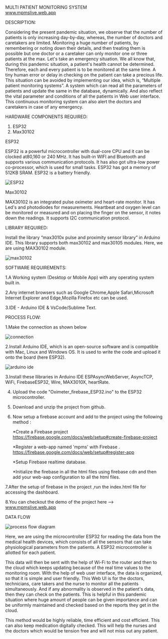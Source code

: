 MULTI PATIENT MONITORING SYSTEM  
www.mpmslive.web.app

DESCRIPTION:

Considering the present pandemic situation, we observe that the number of patients is only increasing day-by-day, whereas, the number of doctors and caretakers are limited. Monitoring a huge number of patients, by remembering or noting down their details, and then treating them is possible but one doctor or a caretaker can only monitor one or three patients at the max. Let's take an emergency situation. We all know that, during this pandemic situation, a patient's health cannot be determined. Therefore, each and every patient is to be monitored at the same time. A tiny human error or delay in checking on the patient can take a precious life. This situation can be avoided by implementing our idea, which is, “Multiple patient monitoring systems”. A system which can read all the parameters of patients and update the same in the database, dynamically. And also reflect the vital parameter and conditions of all the patients in Web user interface. This continuous monitoring system can also alert the doctors and caretakers in case of any emergency. 

HARDWARE COMPONENTS REQUIRED: 

1. ESP32 
2. Max30102 

 
ESP32 

ESP32 is a powerful microcontroller with dual-core CPU and it can be clocked at80,160 or 240 MHz. It has built-in WIFI and Bluetooth and supports various communication protocols. It has also got ultra-low power co-processor, which is used for small tasks. ESP32 has got a memory of 512KB SRAM. ESP32 is a battery friendly. 

![ESP32](https://user-images.githubusercontent.com/84200921/118837313-4da96980-b8e2-11eb-9057-1562bb8c4508.jpg)

Max30102 

MAX30102 is an integrated pulse oximeter and heart-rate monitor. It has Led's and photodiodes for measurements. Heartbeat and oxygen level can be monitored or measured and on placing the finger on the sensor, it notes down the readings. It supports I2C communication protocol.  


LIBRARY REQUIRED: 

Install the library “max3010x pulse and proximity sensor library” in Arduino IDE. This library supports both max30102 and max30105 modules. Here, we are using MAX30102 module. 

![max30102](https://user-images.githubusercontent.com/84200921/118838294-2ef7a280-b8e3-11eb-897b-1051543e5bf0.jpg)

SOFTWARE REQUIREMENTS:

1.A Working system (Desktop or Mobile App) with any operating system built in.

2.Any internet browsers such as Google Chrome,Apple Safari,Microsoft Internet Explorer and Edge,Mozilla Firefox etc can be used.

3.IDE - Arduino IDE & VsCode/Sublime Text.



PROCESS FLOW:

1.Make the connection as shown below

![connection](https://user-images.githubusercontent.com/84200921/118839162-e8ef0e80-b8e3-11eb-8243-b370eb260e1d.jpg)

2.Install Arduino IDE, which is an open-source software and is compatible with Mac, Linux and Windows OS. It is used to write the code and upload it onto the board (here ESP32). 

![arduino ide](https://user-images.githubusercontent.com/84200921/118840024-a5e16b00-b8e4-11eb-9318-a2f69e9289f6.jpg)

3.Install these llibraries in Arduino IDE
  ESPAsyncWebServer,
  AsyncTCP,
  WiFi,
  FirebaseESP32,
  Wire,
  MAX3010X,
  heartRate.

4. Upload the code "Oximeter_firebase_ESP32.ino" to the ESP32 microcontroller.

5. Download and unzip the project from github.   

6. Now setup a firebase account and add to the project using the following method :

   *Create a Firebase project https://firebase.google.com/docs/web/setup#create-firebase-project
   
   *Register a web-app named 'mpms' with Firebase . https://firebase.google.com/docs/web/setup#register-app
   
   *Setup Firebase realtime database.
   
   *Initialize the firebase in all the html files using firebase cdn and then  add your web-aap configuration to all the html files.
   
7.After the setup of firebase in the project ,run the index.html file for accessing the dashboard.

8.You can checkout the demo of the project here --> www.mpmslive.web.app
   

DATA FLOW 

![process flow diagram](https://user-images.githubusercontent.com/84200921/119262051-7a69c380-bbf7-11eb-9ff0-f1e26a6b6ece.jpeg)


Here, we are using the microcontroller ESP32 for reading the data from the medical health devices, which consists of all the sensors that can take physiological parameters from the patients. A ESP32 microcontroller is allotted for each patient. 

This data will then be sent with the help of Wi-Fi to the router and then to the cloud which keeps updating because of the real time values to the monitoring room. With the help of web user interface, the data is organized, so that it is simple and user friendly. This Web UI is for the doctors, technicians, care takers and the nurse to monitor all the patients simultaneously. And if any abnormality is observed in the patient's data, then they can check on the patients. This is helpful in this pandemic situation where huge amount of people can be given importance and can be uniformly maintained and checked based on the reports they get in the cloud. 

This method would be highly reliable, time efficient and cost efficient. This can also keep medication digitally checked. This will help the nurses and the doctors which would be tension free and will not miss out any patient.  

